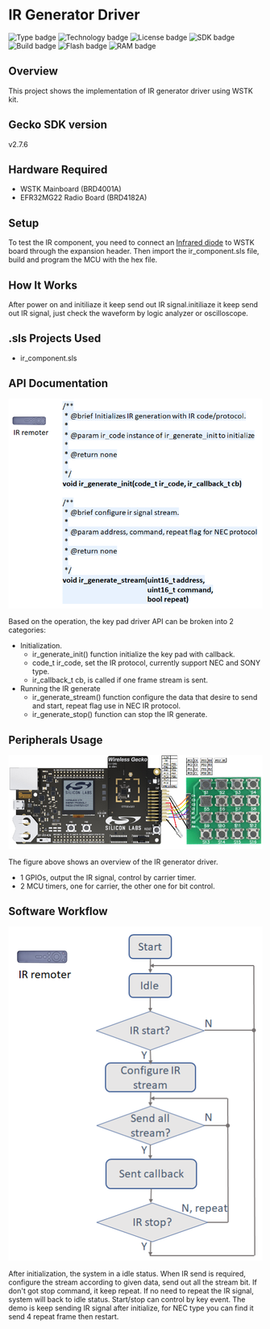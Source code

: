 # IR Generator Driver #
![Type badge](https://img.shields.io/badge/dynamic/json?url=https://raw.githubusercontent.com/SiliconLabs/application_examples_ci/master/hardware_drivers/ir_generate_common.json&label=Type&query=type&color=green)
![Technology badge](https://img.shields.io/badge/dynamic/json?url=https://raw.githubusercontent.com/SiliconLabs/application_examples_ci/master/hardware_drivers/ir_generate_common.json&label=Technology&query=technology&color=green)
![License badge](https://img.shields.io/badge/dynamic/json?url=https://raw.githubusercontent.com/SiliconLabs/application_examples_ci/master/hardware_drivers/ir_generate_common.json&label=License&query=license&color=green)
![SDK badge](https://img.shields.io/badge/dynamic/json?url=https://raw.githubusercontent.com/SiliconLabs/application_examples_ci/master/hardware_drivers/ir_generate_common.json&label=SDK&query=sdk&color=green)
![Build badge](https://img.shields.io/endpoint?url=https://raw.githubusercontent.com/SiliconLabs/application_examples_ci/master/hardware_drivers/ir_generate_build_status.json)
![Flash badge](https://img.shields.io/badge/dynamic/json?url=https://raw.githubusercontent.com/SiliconLabs/application_examples_ci/master/hardware_drivers/ir_generate_common.json&label=Flash&query=flash&color=blue)
![RAM badge](https://img.shields.io/badge/dynamic/json?url=https://raw.githubusercontent.com/SiliconLabs/application_examples_ci/master/hardware_drivers/ir_generate_common.json&label=RAM&query=ram&color=blue)

## Overview ##

This project shows the implementation of IR generator driver using WSTK kit.



## Gecko SDK version ##

v2.7.6

## Hardware Required ##
- WSTK Mainboard (BRD4001A)
- EFR32MG22 Radio Board (BRD4182A)

## Setup ##

To test the IR component, you need to connect an [Infrared diode](https://www.amazon.com/Digital-Receiver-Transmitter-Arduino-Compatible/dp/B01E20VQD8/ref=sr_1_14?dchild=1&keywords=IR+receiver&qid=1591754671&s=aht&sr=1-14) to WSTK board through the expansion header. 
Then import the ir_component.sls file, build and program the MCU with the hex file.

## How It Works ##

After power on and initiliaze it keep send out IR signal.initiliaze it keep send out IR signal, just check the waveform by logic analyzer or oscilloscope.

## .sls Projects Used ##

- ir_component.sls

## API Documentation ##

![](doc/IR_API.png)

Based on the operation, the key pad driver API can be broken into 2 categories:

- Initialization.
    - ir_generate_init() function initialize the key pad with callback.
    - code_t ir_code, set the IR protocol, currently support NEC and SONY type.
    - ir_callback_t cb, is called if one frame stream is sent.
- Running the IR generate
    - ir_generate_stream() function configure the data that desire to send and start, repeat flag use in NEC IR protocol.
    - ir_generate_stop() function can stop the IR generate.
## Peripherals Usage ##

![](doc/hardware_connection.png)

The figure above shows an overview of the IR generator driver.

- 1 GPIOs, output the IR signal, control by carrier timer.
- 2 MCU timers, one for carrier, the other one for bit control.

## Software Workflow ##

![](doc/IR_workflow.png)

After initialization, the system in a idle status. When IR send is required, configure the stream according to given data, send out all the stream bit. If don't got stop command, it keep repeat. If no need to repeat the IR signal, system will back to idle status.  Start/stop can control by key event. The demo is keep sending IR signal after initialize, for NEC type you can find it send 4 repeat frame then restart.